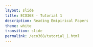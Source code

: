 ```yaml
---
layout: slide
title: ECO368 - Tutorial 1
description: Reading Emipirical Papers
theme: white
transition: slide
permalink: /eco368/tutorial_1.html
---
```

<section data-markdown data-separator="^\r?\n----\r?\n" data-separator-vertical="^\r?\n--\r?\n">
<script type="text/template">



## How to Read Economics Papers
### ECO368 - Tutorial 1
<br></br>


# ![U of T Logo](u_of_t_crest.svg)


##### [Dario Toman](https://dariotoman.com/)
###### dario.toman@mail.utoronto.ca

---

# ![Guernica](img/guernica.jpg)


----

### The Big Questions


 - Who wrote the paper?
 - What question are they trying to answer?
 - Why are they asking the question?
 - How are they trying to answer it?
 - What are their results?
 - Do you believe the results?
 

--

maybe??



</script>
</section>